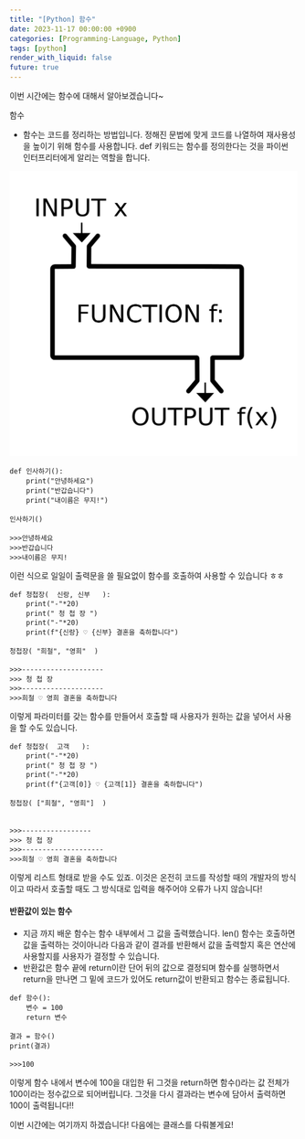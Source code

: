 ```yaml
---
title: "[Python] 함수"
date: 2023-11-17 00:00:00 +0900
categories: [Programming-Language, Python]
tags: [python]
render_with_liquid: false
future: true
---
```


이번 시간에는 함수에 대해서 알아보겠습니다~

함수

-   함수는 코드를 정리하는 방법입니다. 정해진 문법에 맞게 코드를 나열하여 재사용성을 높이기 위해 함수를 사용합니다. def 키워드는 함수를 정의한다는 것을 파이썬 인터프리터에게 알리는 역할을 합니다.

![Desktop View](/assets/img/Programming-Language/Python/Function/1.png)

```
def 인사하기():
    print("안녕하세요")
    print("반갑습니다")
    print("내이름은 무지!")

인사하기()

>>>안녕하세요
>>>반갑습니다
>>>내이름은 무지!
```

이런 식으로 일일이 출력문을 쓸 필요없이 함수를 호출하여 사용할 수 있습니다 ㅎㅎ

```
def 청첩장(  신랑, 신부   ):
    print("-"*20)
    print(" 청 첩 장 ")
    print("-"*20)
    print(f"{신랑} ♡ {신부} 결혼을 축하합니다")
    
청첩장( "희철", "영희"  )

>>>--------------------
>>> 청 첩 장 
>>>--------------------
>>>희철 ♡ 영희 결혼을 축하합니다
```

이렇게 파라미터를 갖는 함수를 만들어서 호출할 때 사용자가 원하는 값을 넣어서 사용을 할 수도 있습니다.

```
def 청첩장(  고객   ):
    print("-"*20)
    print(" 청 첩 장 ")
    print("-"*20)
    print(f"{고객[0]} ♡ {고객[1]} 결혼을 축하합니다")
    
청첩장( ["희철", "영희"]  )


>>>-----------------
>>> 청 첩 장 
>>>--------------------
>>>희철 ♡ 영희 결혼을 축하합니다
```

이렇게 리스트 형태로 받을 수도 있죠. 이것은 온전히 코드를 작성할 때의 개발자의 방식이고 따라서 호출할 때도 그 방식대로 입력을 해주어야 오류가 나지 않습니다!

#### **반환값이 있는 함수**

-   지금 까지 배운 함수는 함수 내부에서 그 값을 출력했습니다. len() 함수는 호출하면 값을 출력하는 것이아니라 다음과 같이 결과를 반환해서 값을 출력할지 혹은 연산에 사용할지를 사용자가 결정할 수 있습니다.
-   반환값은 함수 끝에 return이란 단어 뒤의 값으로 결정되며 함수를 실행하면서 return을 만나면 그 밑에 코드가 있어도 return값이 반환되고 함수는 종료됩니다.

```
def 함수():
    변수 = 100
    return 변수

결과 = 함수()
print(결과)

>>>100
```

이렇게 함수 내에서 변수에 100을 대입한 뒤 그것을 return하면 함수()라는 값 전체가 100이라는 정수값으로 되어버립니다. 그것을 다시 결과라는 변수에 담아서 출력하면 100이 출력됩니다!!

이번 시간에는 여기까지 하겠습니다! 다음에는 클래스를 다뤄볼게요!